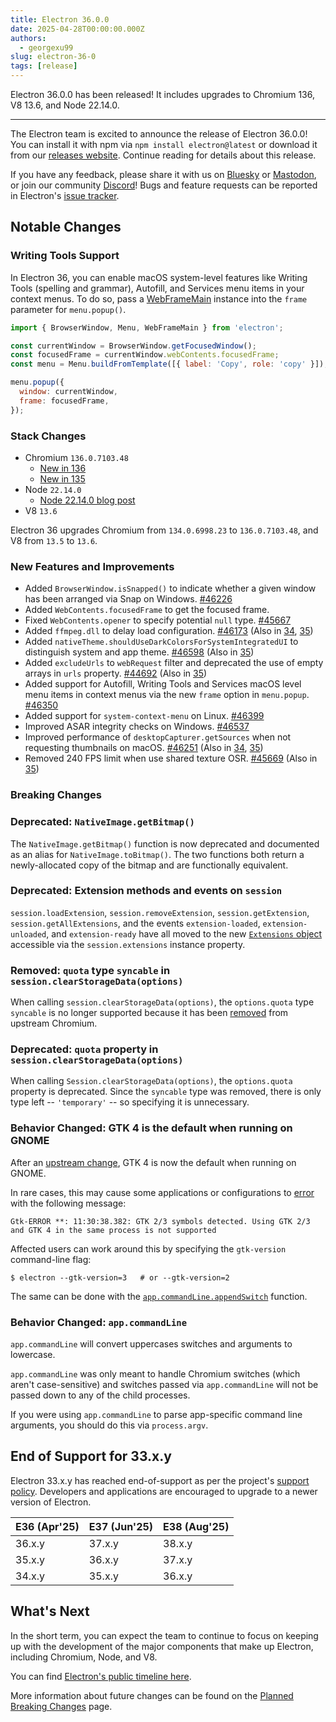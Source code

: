 ```yaml
---
title: Electron 36.0.0
date: 2025-04-28T00:00:00.000Z
authors:
  - georgexu99
slug: electron-36-0
tags: [release]
---
```


Electron 36.0.0 has been released! It includes upgrades to Chromium 136, V8 13.6, and Node 22.14.0.

---

The Electron team is excited to announce the release of Electron 36.0.0! You can install it with npm via `npm install electron@latest` or download it from our [releases website](https://releases.electronjs.org/release?channel=stable). Continue reading for details about this release.

If you have any feedback, please share it with us on [Bluesky](https://bsky.app/profile/electronjs.org) or [Mastodon](https://social.lfx.dev/@electronjs), or join our community [Discord](https://discord.com/invite/electronjs)! Bugs and feature requests can be reported in Electron's [issue tracker](https://github.com/electron/electron/issues).

## Notable Changes

### Writing Tools Support

In Electron 36, you can enable macOS system-level features like Writing Tools (spelling and grammar), Autofill, and Services menu items in your context menus. To do so, pass a [WebFrameMain](https://www.electronjs.org/docs/latest/api/web-frame-main#class-webframemain) instance into the `frame` parameter for `menu.popup()`.

```js
import { BrowserWindow, Menu, WebFrameMain } from 'electron';

const currentWindow = BrowserWindow.getFocusedWindow();
const focusedFrame = currentWindow.webContents.focusedFrame;
const menu = Menu.buildFromTemplate([{ label: 'Copy', role: 'copy' }]);

menu.popup({
  window: currentWindow,
  frame: focusedFrame,
});
```

### Stack Changes

- Chromium `136.0.7103.48`
  - [New in 136](https://developer.chrome.com/blog/new-in-chrome-136/)
  - [New in 135](https://developer.chrome.com/blog/new-in-chrome-135/)
- Node `22.14.0`
  - [Node 22.14.0 blog post](https://nodejs.org/en/blog/release/v22.14.0/)
- V8 `13.6`

Electron 36 upgrades Chromium from `134.0.6998.23` to `136.0.7103.48`, and V8 from `13.5` to `13.6`.

### New Features and Improvements

- Added `BrowserWindow.isSnapped()` to indicate whether a given window has been arranged via Snap on Windows. [#46226](https://github.com/electron/electron/pull/46226)
- Added `WebContents.focusedFrame` to get the focused frame.
- Fixed `WebContents.opener` to specify potential `null` type. [#45667](https://github.com/electron/electron/pull/45667)
- Added `ffmpeg.dll` to delay load configuration. [#46173](https://github.com/electron/electron/pull/46173) (Also in [34](https://github.com/electron/electron/pull/46174), [35](https://github.com/electron/electron/pull/46172))
- Added `nativeTheme.shouldUseDarkColorsForSystemIntegratedUI` to distinguish system and app theme. [#46598](https://github.com/electron/electron/pull/46598) (Also in [35](https://github.com/electron/electron/pull/46599))
- Added `excludeUrls` to `webRequest` filter and deprecated the use of empty arrays in `urls` property. [#44692](https://github.com/electron/electron/pull/44692) (Also in [35](https://github.com/electron/electron/pull/45678))
- Added support for Autofill, Writing Tools and Services macOS level menu items in context menus via the new `frame` option in `menu.popup`. [#46350](https://github.com/electron/electron/pull/46350)
- Added support for `system-context-menu` on Linux. [#46399](https://github.com/electron/electron/pull/46399)
- Improved ASAR integrity checks on Windows. [#46537](https://github.com/electron/electron/pull/46537)
- Improved performance of `desktopCapturer.getSources` when not requesting thumbnails on macOS. [#46251](https://github.com/electron/electron/pull/46251) (Also in [34](https://github.com/electron/electron/pull/46250), [35](https://github.com/electron/electron/pull/46249))
- Removed 240 FPS limit when use shared texture OSR. [#45669](https://github.com/electron/electron/pull/45669) (Also in [35](https://github.com/electron/electron/pull/45781))

### Breaking Changes

### Deprecated: `NativeImage.getBitmap()`

The `NativeImage.getBitmap()` function is now deprecated and documented as an alias for `NativeImage.toBitmap()`.
The two functions both return a newly-allocated copy of the bitmap and are functionally equivalent.

### Deprecated: Extension methods and events on `session`

`session.loadExtension`, `session.removeExtension`, `session.getExtension`,
`session.getAllExtensions`, and the events `extension-loaded`,
`extension-unloaded`, and `extension-ready` have all moved to the new
[`Extensions` object](https://www.electronjs.org/docs/latest/api/extensions-api)
accessible via the `session.extensions` instance property.

### Removed: `quota` type `syncable` in `session.clearStorageData(options)`

When calling `session.clearStorageData(options)`, the `options.quota` type
`syncable` is no longer supported because it has been
[removed](https://chromium-review.googlesource.com/c/chromium/src/+/6309405)
from upstream Chromium.

### Deprecated: `quota` property in `session.clearStorageData(options)`

When calling `Session.clearStorageData(options)`, the `options.quota`
property is deprecated. Since the `syncable` type was removed, there
is only type left -- `'temporary'` -- so specifying it is unnecessary.

### Behavior Changed: GTK 4 is the default when running on GNOME

After an [upstream change](https://chromium-review.googlesource.com/c/chromium/src/+/6310469), GTK 4 is now the default when running on GNOME.

In rare cases, this may cause some applications or configurations to [error](https://github.com/electron/electron/issues/46538) with the following message:

```stderr
Gtk-ERROR **: 11:30:38.382: GTK 2/3 symbols detected. Using GTK 2/3 and GTK 4 in the same process is not supported
```

Affected users can work around this by specifying the `gtk-version` command-line flag:

```shell
$ electron --gtk-version=3   # or --gtk-version=2
```

The same can be done with the [`app.commandLine.appendSwitch`](https://www.electronjs.org/docs/latest/api/command-line#commandlineappendswitchswitch-value) function.

### Behavior Changed: `app.commandLine`

`app.commandLine` will convert uppercases switches and arguments to lowercase.

`app.commandLine` was only meant to handle Chromium switches (which aren't case-sensitive) and switches passed via `app.commandLine` will not be passed down to any of the child processes.

If you were using `app.commandLine` to parse app-specific command line arguments, you should do this via `process.argv`.

## End of Support for 33.x.y

Electron 33.x.y has reached end-of-support as per the project's [support policy](https://www.electronjs.org/docs/latest/tutorial/electron-timelines#version-support-policy). Developers and applications are encouraged to upgrade to a newer version of Electron.

| E36 (Apr'25) | E37 (Jun'25) | E38 (Aug'25) |
| ------------ | ------------ | ------------ |
| 36.x.y       | 37.x.y       | 38.x.y       |
| 35.x.y       | 36.x.y       | 37.x.y       |
| 34.x.y       | 35.x.y       | 36.x.y       |

## What's Next

In the short term, you can expect the team to continue to focus on keeping up with the development of the major components that make up Electron, including Chromium, Node, and V8.

You can find [Electron's public timeline here](https://www.electronjs.org/docs/latest/tutorial/electron-timelines).

More information about future changes can be found on the [Planned Breaking Changes](https://github.com/electron/electron/blob/main/docs/breaking-changes.md) page.
